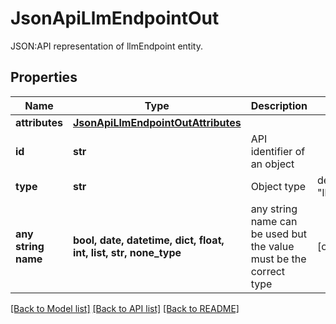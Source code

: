 # JsonApiLlmEndpointOut

JSON:API representation of llmEndpoint entity.

## Properties
Name | Type | Description | Notes
------------ | ------------- | ------------- | -------------
**attributes** | [**JsonApiLlmEndpointOutAttributes**](JsonApiLlmEndpointOutAttributes.md) |  | 
**id** | **str** | API identifier of an object | 
**type** | **str** | Object type | defaults to "llmEndpoint"
**any string name** | **bool, date, datetime, dict, float, int, list, str, none_type** | any string name can be used but the value must be the correct type | [optional]

[[Back to Model list]](../README.md#documentation-for-models) [[Back to API list]](../README.md#documentation-for-api-endpoints) [[Back to README]](../README.md)



